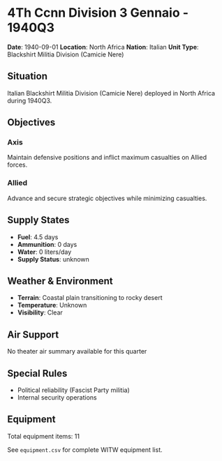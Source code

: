 # 4Th Ccnn Division 3 Gennaio - 1940Q3

**Date**: 1940-09-01
**Location**: North Africa
**Nation**: Italian
**Unit Type**: Blackshirt Militia Division (Camicie Nere)

## Situation

Italian Blackshirt Militia Division (Camicie Nere) deployed in North Africa during 1940Q3.

## Objectives

### Axis
Maintain defensive positions and inflict maximum casualties on Allied forces.

### Allied
Advance and secure strategic objectives while minimizing casualties.

## Supply States

- **Fuel**: 4.5 days
- **Ammunition**: 0 days
- **Water**: 0 liters/day
- **Supply Status**: unknown

## Weather & Environment

- **Terrain**: Coastal plain transitioning to rocky desert
- **Temperature**: Unknown
- **Visibility**: Clear

## Air Support

No theater air summary available for this quarter

## Special Rules

- Political reliability (Fascist Party militia)
- Internal security operations

## Equipment

Total equipment items: 11

See `equipment.csv` for complete WITW equipment list.

